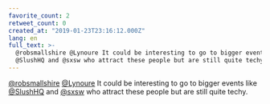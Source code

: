 ```yaml
---
favorite_count: 2
retweet_count: 0
created_at: "2019-01-23T23:16:12.000Z"
lang: en
full_text: >-
  @robsmallshire @Lynoure It could be interesting to go to bigger events like
  @SlushHQ and @sxsw who attract these people but are still quite techy.
---
```


[@robsmallshire](https://twitter.com/robsmallshire)
[@Lynoure](https://twitter.com/Lynoure) It could be interesting to go to bigger
events like [@SlushHQ](https://twitter.com/SlushHQ) and
[@sxsw](https://twitter.com/sxsw) who attract these people but are still quite
techy.
